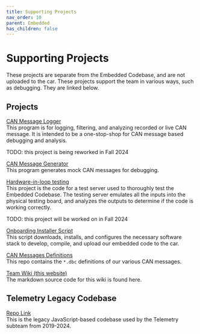 ```yaml
---
title: Supporting Projects
nav_order: 10
parent: Embedded
has_children: false
---
```


# Supporting Projects

These projects are separate from the Embedded Codebase, and are not uploaded to the car. These projects support the team in various ways, such as debugging. They are linked below.

## Projects

[CAN Message Logger](https://github.com/solarcaratuva/CANMessageLogger) <br>
This program is for logging, filtering, and analyzing recorded or live CAN message. It is intended to be a one-stop-shop for CAN message based debugging and analysis.

TODO: this project is being reworked in Fall 2024

[CAN Message Generator](https://github.com/solarcaratuva/CAN-Message-Generator) <br>
This program generates mock CAN messages for debugging.

[Hardware-in-loop testing](https://github.com/solarcaratuva/HiL_Testing) <br>
This project is the code for a test server used to thoroughly test the Embedded Codebase. The testing server emulates all the inputs into the physical testing board, and analyzes the outputs to determine if the code is working correctly. 

TODO: this project will be worked on in Fall 2024

[Onboarding Installer Script](https://github.com/solarcaratuva/Onboarding_Installer) <br>
This script downloads, installs, and configures the necessary software stack to develop, compile, and upload our embedded code to the car.

[CAN Messages Definitions](https://github.com/solarcaratuva/CAN-messages) <br>
This repo contains the `*.dbc` definitions of our various CAN messages.

[Team Wiki (this website)](https://github.com/solarcaratuva/solarcaratuva.github.io) <br>
The markdown source code for this wiki is found here. 

## Telemetry Legacy Codebase
[Repo Link](https://github.com/solarcaratuva/Telemetry) <br>
This is the legacy JavaScript-based codebase used by the Telemetry subteam from 2019-2024.
